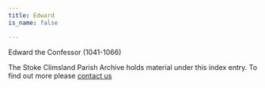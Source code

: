 ```yaml
---
title: Edward
is_name: false

---
```


Edward the Confessor (1041-1066)


The Stoke Climsland Parish Archive holds material under this index entry. To find out more please [contact us](/contact/)
